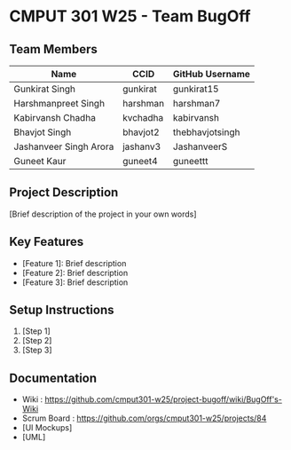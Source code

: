 # CMPUT 301 W25 - Team BugOff

## Team Members

| Name                   |  CCID    | GitHub Username |
| ---------------------- | -------- | --------------- |
| Gunkirat Singh         | gunkirat |    gunkirat15   |
| Harshmanpreet Singh    | harshman |    harshman7    |
| Kabirvansh Chadha      | kvchadha |    kabirvansh   |
| Bhavjot Singh          | bhavjot2 | thebhavjotsingh |
| Jashanveer Singh Arora | jashanv3 |   JashanveerS   |
| Guneet Kaur            | guneet4  |    guneettt     |

## Project Description

[Brief description of the project in your own words]

## Key Features

- [Feature 1]: Brief description
- [Feature 2]: Brief description
- [Feature 3]: Brief description

## Setup Instructions

1. [Step 1]
2. [Step 2]
3. [Step 3]

## Documentation

- Wiki : https://github.com/cmput301-w25/project-bugoff/wiki/BugOff's-Wiki
- Scrum Board : https://github.com/orgs/cmput301-w25/projects/84
- [UI Mockups]
- [UML]

